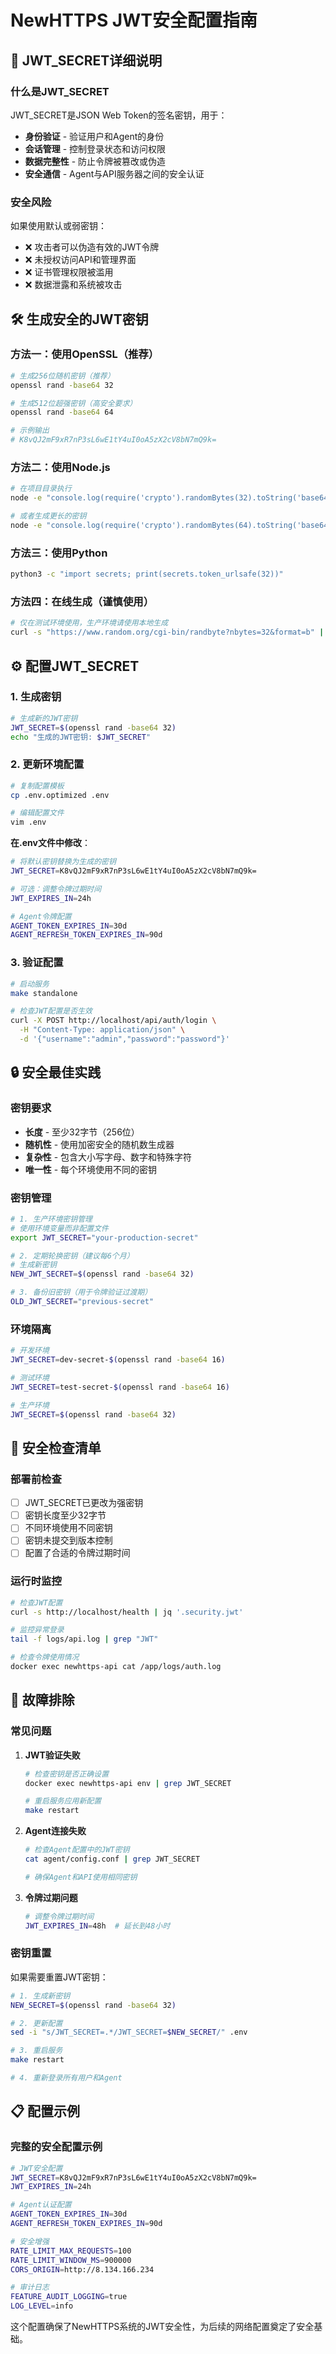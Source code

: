 # NewHTTPS JWT安全配置指南

## 🔐 JWT_SECRET详细说明

### 什么是JWT_SECRET

JWT_SECRET是JSON Web Token的签名密钥，用于：
- **身份验证** - 验证用户和Agent的身份
- **会话管理** - 控制登录状态和访问权限
- **数据完整性** - 防止令牌被篡改或伪造
- **安全通信** - Agent与API服务器之间的安全认证

### 安全风险

如果使用默认或弱密钥：
- ❌ 攻击者可以伪造有效的JWT令牌
- ❌ 未授权访问API和管理界面
- ❌ 证书管理权限被滥用
- ❌ 数据泄露和系统被攻击

## 🛠️ 生成安全的JWT密钥

### 方法一：使用OpenSSL（推荐）

```bash
# 生成256位随机密钥（推荐）
openssl rand -base64 32

# 生成512位超强密钥（高安全要求）
openssl rand -base64 64

# 示例输出
# K8vQJ2mF9xR7nP3sL6wE1tY4uI0oA5zX2cV8bN7mQ9k=
```

### 方法二：使用Node.js

```bash
# 在项目目录执行
node -e "console.log(require('crypto').randomBytes(32).toString('base64'))"

# 或者生成更长的密钥
node -e "console.log(require('crypto').randomBytes(64).toString('base64'))"
```

### 方法三：使用Python

```bash
python3 -c "import secrets; print(secrets.token_urlsafe(32))"
```

### 方法四：在线生成（谨慎使用）

```bash
# 仅在测试环境使用，生产环境请使用本地生成
curl -s "https://www.random.org/cgi-bin/randbyte?nbytes=32&format=b" | base64
```

## ⚙️ 配置JWT_SECRET

### 1. 生成密钥

```bash
# 生成新的JWT密钥
JWT_SECRET=$(openssl rand -base64 32)
echo "生成的JWT密钥: $JWT_SECRET"
```

### 2. 更新环境配置

```bash
# 复制配置模板
cp .env.optimized .env

# 编辑配置文件
vim .env
```

**在.env文件中修改**：

```bash
# 将默认密钥替换为生成的密钥
JWT_SECRET=K8vQJ2mF9xR7nP3sL6wE1tY4uI0oA5zX2cV8bN7mQ9k=

# 可选：调整令牌过期时间
JWT_EXPIRES_IN=24h

# Agent令牌配置
AGENT_TOKEN_EXPIRES_IN=30d
AGENT_REFRESH_TOKEN_EXPIRES_IN=90d
```

### 3. 验证配置

```bash
# 启动服务
make standalone

# 检查JWT配置是否生效
curl -X POST http://localhost/api/auth/login \
  -H "Content-Type: application/json" \
  -d '{"username":"admin","password":"password"}'
```

## 🔒 安全最佳实践

### 密钥要求

- **长度** - 至少32字节（256位）
- **随机性** - 使用加密安全的随机数生成器
- **复杂性** - 包含大小写字母、数字和特殊字符
- **唯一性** - 每个环境使用不同的密钥

### 密钥管理

```bash
# 1. 生产环境密钥管理
# 使用环境变量而非配置文件
export JWT_SECRET="your-production-secret"

# 2. 定期轮换密钥（建议每6个月）
# 生成新密钥
NEW_JWT_SECRET=$(openssl rand -base64 32)

# 3. 备份旧密钥（用于令牌验证过渡期）
OLD_JWT_SECRET="previous-secret"
```

### 环境隔离

```bash
# 开发环境
JWT_SECRET=dev-secret-$(openssl rand -base64 16)

# 测试环境  
JWT_SECRET=test-secret-$(openssl rand -base64 16)

# 生产环境
JWT_SECRET=$(openssl rand -base64 32)
```

## 🚨 安全检查清单

### 部署前检查

- [ ] JWT_SECRET已更改为强密钥
- [ ] 密钥长度至少32字节
- [ ] 不同环境使用不同密钥
- [ ] 密钥未提交到版本控制
- [ ] 配置了合适的令牌过期时间

### 运行时监控

```bash
# 检查JWT配置
curl -s http://localhost/health | jq '.security.jwt'

# 监控异常登录
tail -f logs/api.log | grep "JWT"

# 检查令牌使用情况
docker exec newhttps-api cat /app/logs/auth.log
```

## 🔧 故障排除

### 常见问题

1. **JWT验证失败**
   ```bash
   # 检查密钥是否正确设置
   docker exec newhttps-api env | grep JWT_SECRET
   
   # 重启服务应用新配置
   make restart
   ```

2. **Agent连接失败**
   ```bash
   # 检查Agent配置中的JWT密钥
   cat agent/config.conf | grep JWT_SECRET
   
   # 确保Agent和API使用相同密钥
   ```

3. **令牌过期问题**
   ```bash
   # 调整令牌过期时间
   JWT_EXPIRES_IN=48h  # 延长到48小时
   ```

### 密钥重置

如果需要重置JWT密钥：

```bash
# 1. 生成新密钥
NEW_SECRET=$(openssl rand -base64 32)

# 2. 更新配置
sed -i "s/JWT_SECRET=.*/JWT_SECRET=$NEW_SECRET/" .env

# 3. 重启服务
make restart

# 4. 重新登录所有用户和Agent
```

## 📋 配置示例

### 完整的安全配置示例

```bash
# JWT安全配置
JWT_SECRET=K8vQJ2mF9xR7nP3sL6wE1tY4uI0oA5zX2cV8bN7mQ9k=
JWT_EXPIRES_IN=24h

# Agent认证配置
AGENT_TOKEN_EXPIRES_IN=30d
AGENT_REFRESH_TOKEN_EXPIRES_IN=90d

# 安全增强
RATE_LIMIT_MAX_REQUESTS=100
RATE_LIMIT_WINDOW_MS=900000
CORS_ORIGIN=http://8.134.166.234

# 审计日志
FEATURE_AUDIT_LOGGING=true
LOG_LEVEL=info
```

这个配置确保了NewHTTPS系统的JWT安全性，为后续的网络配置奠定了安全基础。
